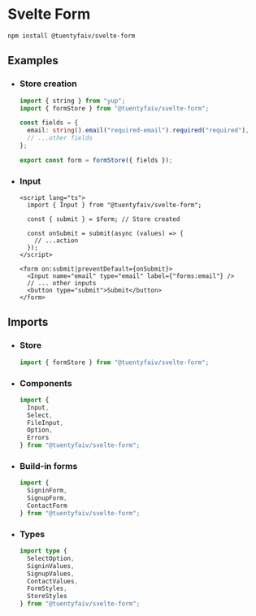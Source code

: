 # Svelte Form

`npm install @tuentyfaiv/svelte-form`

## Examples

- ### Store creation
  ```typescript
  import { string } from "yup";
  import { formStore } from "@tuentyfaiv/svelte-form";

  const fields = {
    email: string().email("required-email").required("required"),
    // ...other fields
  };

  export const form = formStore({ fields });
  ```
- ### Input
  ```svelte
  <script lang="ts">
    import { Input } from "@tuentyfaiv/svelte-form";

    const { submit } = $form; // Store created

    const onSubmit = submit(async (values) => {
      // ...action
    });
  </script>

  <form on:submit|preventDefault={onSubmit}>
    <Input name="email" type="email" label={"forms:email"} />
    // ... other inputs
    <button type="submit">Submit</button>
  </form>
  ```

## Imports
- ### Store 
  ```typescript
  import { formStore } from "@tuentyfaiv/svelte-form";
  ```
- ### Components
  ```typescript
  import {
    Input,
    Select,
    FileInput,
    Option,
    Errors
  } from "@tuentyfaiv/svelte-form";
  ```
- ### Build-in forms
  ```typescript
  import {
    SigninForm,
    SignupForm,
    ContactForm
  } from "@tuentyfaiv/svelte-form";
  ```
- ### Types
  ```typescript
  import type {
    SelectOption,
    SigninValues,
    SignupValues,
    ContactValues,
    FormStyles,
    StoreStyles
  } from "@tuentyfaiv/svelte-form";
  ```